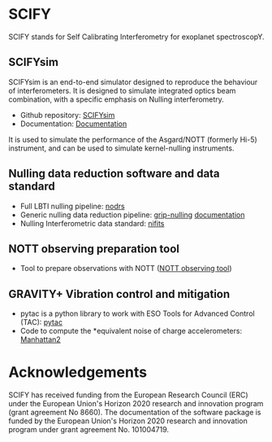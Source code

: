 # SCIFY

SCIFY stands for Self Calibrating Interferometry for exoplanet spectroscopY.

## SCIFYsim

SCIFYsim is an end-to-end simulator designed to reproduce the behaviour of interferometers. It is designed to simulate integrated optics beam combination, with a specific emphasis on Nulling interferometry.

* Github repository: [SCIFYsim](https://github.com/rlaugier/SCIFYsim)
* Documentation: [Documentation](https://rlaugier.github.io/scifysim_doc.github.io/)

It is used to simulate the performance of the Asgard/NOTT (formerly Hi-5) instrument, and can be used to simulate kernel-nulling instruments.

## Nulling data reduction software and data standard
* Full LBTI nulling pipeline: [nodrs](https://github.com/ddefrere/nodrs)
* Generic nulling data reduction pipeline: [grip-nulling](https://github.com/ddefrere/grip-nulling) [documentation](https://mamartinod.github.io/grip-nulling/)
* Nulling Interferometric data standard: [nifits](https://github.com/ddefrere/nifits)

## NOTT observing preparation tool
* Tool to prepare observations with NOTT ([NOTT observing tool](https://github.com/SCIFY-IvS/NOTT-observation-preparation-tool))

## GRAVITY+ Vibration control and mitigation
* pytac is a python library to work with ESO Tools for Advanced Control (TAC): [pytac](https://github.com/rlaugier/pytac) 
* Code to compute the *equivalent noise of charge accelerometers: [Manhattan2](https://github.com/AzzurraB-rr/Charge-accelerometer-equivalent-noise)

# Acknowledgements
SCIFY has received funding from the European Research Council (ERC) under the European Union's Horizon 2020 research and innovation program (grant agreement No 8660). The documentation of the software package is funded by the European Union's Horizon 2020 research and innovation program under grant agreement No. 101004719.
